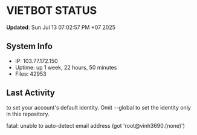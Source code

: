 # VIETBOT STATUS
**Updated**: Sun Jul 13 07:02:57 PM +07 2025

## System Info
- IP: 103.77.172.150
- Uptime: up 1 week, 22 hours, 50 minutes
- Files: 42953

## Last Activity

to set your account's default identity.
Omit --global to set the identity only in this repository.

fatal: unable to auto-detect email address (got 'root@vinh3690.(none)')

